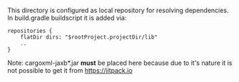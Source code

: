 This directory is configured as local repository for resolving dependencies.
In build.gradle buildscript it is added via:

    repositories {
        flatDir dirs: "$rootProject.projectDir/lib"
        ..
    }

Note: cargoxml-jaxb*.jar **must** be placed here because due to it's nature it is
not possible to get it from https://jitpack.io 
